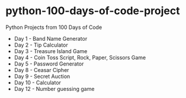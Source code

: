 # python-100-days-of-code-project
Python Projects from 100 Days of Code

- Day 1 - Band Name Generator
- Day 2 - Tip Calculator
- Day 3 - Treasure Island Game
- Day 4 - Coin Toss Script, Rock, Paper, Scissors Game
- Day 5 - Password Generator
- Day 8 - Ceasar Cipher
- Day 9 - Secret Auction
- Day 10 - Calculator
- Day 12 - Number guessing game
